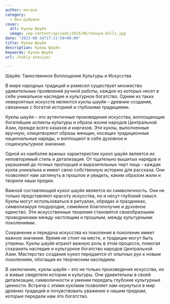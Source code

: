 ```yaml
---
author: morava
category:
  - без-рубрики
cover:
  alt: Куклы Шауйя
  image: /wp-content/uploads/2023/08/showya-dolls.jpg
date: "2023-08-24T17:11:58+00:00"
title: Куклы Шауйя
description: Куклы Шауйя
keywords: Куклы Шауйя
url: /kukly-shaujya/

---
```

Шауйя: Таинственное Воплощение Культуры и Искусства

В мире народных традиций и ремесел существует множество удивительных проявлений ручной работы, каждое из которых несет в себе уникальное наследие и культурное богатство. Одним из таких невероятных искусств являются куклы шауйя – древние создания, связанные с богатой историей и глубокими традициями.

Куклы шауйя – это аутентичные произведения искусства, воплощающие богатейшие аспекты культуры и образа жизни народов Центральной Азии, прежде всего казахов и киргизов. Эти куклы, выполненные вручную, олицетворяют образы женщин, носящих традиционные национальные наряды, и воплощают в себе духовное и социокультурное значение.

Одной из наиболее важных характеристик кукол шауйя является их неповторимый стиль и детализация. От тщательно вышитых нарядов и украшений до точных пропорций и выразительных черт лица – каждая кукла уникальна и имеет свою собственную историю для рассказа. Они позволяют нам заглянуть в прошлое и увидеть, каким образом жили и творили наши предки.

Важной составляющей кукол шауйя является их символичность. Они не только представляют красоту искусства, но и несут глубокий смысл. Куклы могут использоваться в ритуалах, обрядах и праздниках, символизируя плодородие, семейное благополучие и духовное единство. Эти искусственные творения становятся своеобразными проводниками между настоящим и прошлым, между культурными поколениями.

Сохранение и передача искусства из поколения в поколение имеет важное значение. Время не стоит на месте, и традиции могут быть утеряны. Куклы шауйя играют важную роль в этом процессе, помогая сохранить наследие и культурное богатство народов Центральной Азии. Мастерство создания кукол передается от опытных рук к новым поколениям, обогащая их творческим наследием.

В заключение, куклы шауйя – это не только произведения искусства, но и живые свидетели истории и культуры. Они удивительны в своей детализации, символичности и умении передать глубокие культурные ценности. Встреча с этими куклами позволяет нам окунуться в мир древних традиций и почувствовать уважение к нашим предкам, которые передали нам это богатство.
